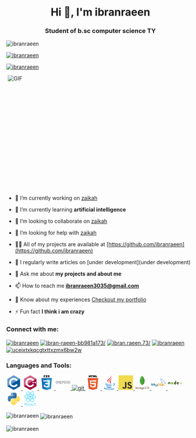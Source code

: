 <!--
**ibranraeen/ibranraeen** is a ✨ _special_ ✨ repository because its `README.md` (this file) appears on your GitHub profile.

Here are some ideas to get you started:

- 🔭 I’m currently working on ...
- 🌱 I’m currently learning ...
- 👯 I’m looking to collaborate on ...
- 🤔 I’m looking for help with ...
- 💬 Ask me about ...
- 📫 How to reach me: ...
- 😄 Pronouns: ...
- ⚡ Fun fact: ...
-->
<h1 align="center">Hi 👋, I'm ibranraeen</h1>
<h3 align="center">Student of b.sc computer science TY</h3>

<p align="left"> <img src="https://komarev.com/ghpvc/?username=ibranraeen&label=Profile%20views&color=0e75b6&style=flat" alt="ibranraeen" /> </p>

<p align="left"> <a href="https://github.com/ryo-ma/github-profile-trophy"><img src="https://github-profile-trophy.vercel.app/?username=ibranraeen" alt="ibranraeen" /></a> </p>

<p align="left"> <a href="https://twitter.com/ibranraeen" target="blank"><img src="https://img.shields.io/twitter/follow/ibranraeen?logo=twitter&style=for-the-badge" alt="ibranraeen" /></a> </p>

<img align="right" alt="GIF" src="https://github.com/arsentieva/arsentieva/blob/main/code.gif?raw=true" width="500" height="320" />

- 🔭 I’m currently working on [zaikah](https://zaikah.com/)

- 🌱 I’m currently learning **artificial intelligence**

- 👯 I’m looking to collaborate on [zaikah](https://zaikah.com/)

- 🤝 I’m looking for help with [zaikah](https://zaikah.com/)

- 👨‍💻 All of my projects are available at [https://github.com/ibranraeen](https://github.com/ibranraeen)

- 📝 I regularly write articles on [under development](under development)

- 💬 Ask me about **my projects and about me**

- 📫 How to reach me **ibranraeen3035@gmail.com**

- 📄 Know about my experiences [Checkout my portfolio](https://portfolio.zaikah.com/)

- ⚡ Fun fact **I think i am crazy**

<h3 align="left">Connect with me:</h3>
<p align="left">
<a href="https://twitter.com/ibranraeen" target="blank"><img align="center" src="https://cdn.jsdelivr.net/npm/simple-icons@3.0.1/icons/twitter.svg" alt="ibranraeen" height="30" width="40" /></a>
<a href="https://linkedin.com/in/ibran-raeen-bb981a173/" target="blank"><img align="center" src="https://cdn.jsdelivr.net/npm/simple-icons@3.0.1/icons/linkedin.svg" alt="ibran-raeen-bb981a173/" height="30" width="40" /></a>
<a href="https://fb.com/ibran.raeen.73/" target="blank"><img align="center" src="https://cdn.jsdelivr.net/npm/simple-icons@3.0.1/icons/facebook.svg" alt="ibran.raeen.73/" height="30" width="40" /></a>
<a href="https://instagram.com/ibranraeen" target="blank"><img align="center" src="https://cdn.jsdelivr.net/npm/simple-icons@3.0.1/icons/instagram.svg" alt="ibranraeen" height="30" width="40" /></a>
<a href="https://www.youtube.com/c/ucejxtxkqcgtxttxzmx6bw2w" target="blank"><img align="center" src="https://cdn.jsdelivr.net/npm/simple-icons@3.0.1/icons/youtube.svg" alt="ucejxtxkqcgtxttxzmx6bw2w" height="30" width="40" /></a>
</p>
<h3 align="left">Languages and Tools:</h3>
<p align="left"> <a href="https://www.cprogramming.com/" target="_blank" rel="noreferrer"> <img src="https://raw.githubusercontent.com/devicons/devicon/master/icons/c/c-original.svg" alt="c" width="40" height="40"/> </a> <a href="https://www.w3schools.com/cpp/" target="_blank" rel="noreferrer"> <img src="https://raw.githubusercontent.com/devicons/devicon/master/icons/cplusplus/cplusplus-original.svg" alt="cplusplus" width="40" height="40"/> </a> <a href="https://www.w3schools.com/css/" target="_blank" rel="noreferrer"> <img src="https://raw.githubusercontent.com/devicons/devicon/master/icons/css3/css3-original-wordmark.svg" alt="css3" width="40" height="40"/> </a> <a href="https://expressjs.com" target="_blank" rel="noreferrer"> <img src="https://raw.githubusercontent.com/devicons/devicon/master/icons/express/express-original-wordmark.svg" alt="express" width="40" height="40"/> </a> <a href="https://git-scm.com/" target="_blank" rel="noreferrer"> <img src="https://www.vectorlogo.zone/logos/git-scm/git-scm-icon.svg" alt="git" width="40" height="40"/> </a> <a href="https://www.w3.org/html/" target="_blank" rel="noreferrer"> <img src="https://raw.githubusercontent.com/devicons/devicon/master/icons/html5/html5-original-wordmark.svg" alt="html5" width="40" height="40"/> </a> <a href="https://www.java.com" target="_blank" rel="noreferrer"> <img src="https://raw.githubusercontent.com/devicons/devicon/master/icons/java/java-original.svg" alt="java" width="40" height="40"/> </a> <a href="https://developer.mozilla.org/en-US/docs/Web/JavaScript" target="_blank" rel="noreferrer"> <img src="https://raw.githubusercontent.com/devicons/devicon/master/icons/javascript/javascript-original.svg" alt="javascript" width="40" height="40"/> </a> <a href="https://www.mongodb.com/" target="_blank" rel="noreferrer"> <img src="https://raw.githubusercontent.com/devicons/devicon/master/icons/mongodb/mongodb-original-wordmark.svg" alt="mongodb" width="40" height="40"/> </a> <a href="https://www.mysql.com/" target="_blank" rel="noreferrer"> <img src="https://raw.githubusercontent.com/devicons/devicon/master/icons/mysql/mysql-original-wordmark.svg" alt="mysql" width="40" height="40"/> </a> <a href="https://nodejs.org" target="_blank" rel="noreferrer"> <img src="https://raw.githubusercontent.com/devicons/devicon/master/icons/nodejs/nodejs-original-wordmark.svg" alt="nodejs" width="40" height="40"/> </a> <a href="https://www.python.org" target="_blank" rel="noreferrer"> <img src="https://raw.githubusercontent.com/devicons/devicon/master/icons/python/python-original.svg" alt="python" width="40" height="40"/> </a> <a href="https://reactjs.org/" target="_blank" rel="noreferrer"> <img src="https://raw.githubusercontent.com/devicons/devicon/master/icons/react/react-original-wordmark.svg" alt="react" width="40" height="40"/> </a> </p>

<p><img align="left" src="https://github-readme-stats.vercel.app/api/top-langs?username=ibranraeen&show_icons=true&locale=en&layout=compact" alt="ibranraeen" /></p>

<p>&nbsp;<img align="center" src="https://github-readme-stats.vercel.app/api?username=ibranraeen&show_icons=true&locale=en" alt="ibranraeen" /></p>

<p><img align="center" src="https://github-readme-streak-stats.herokuapp.com/?user=ibranraeen&" alt="ibranraeen" /></p>
